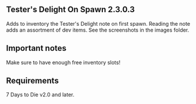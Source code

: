 ## Tester's Delight On Spawn 2.3.0.3

Adds to inventory the Tester's Delight note on first spawn. Reading the note adds an assortment of dev items. See the screenshots in the images folder.

## Important notes

Make sure to have enough free inventory slots!

## Requirements
7 Days to Die v2.0 and later.
